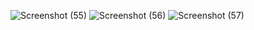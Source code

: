 ![Screenshot (55)](https://github.com/Anuragroyan/FAKEFINDER/assets/38952781/a7c8078f-0448-4ade-b003-703eb73cda3c)
![Screenshot (56)](https://github.com/Anuragroyan/FAKEFINDER/assets/38952781/c5b17b72-6e36-4e67-b4ec-6cd8d9de775f)
![Screenshot (57)](https://github.com/Anuragroyan/FAKEFINDER/assets/38952781/49696879-a568-4a30-b1f5-9ce2ecaca0a8)
